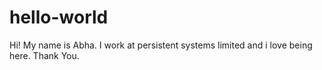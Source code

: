 # hello-world
Hi!
My name is Abha. I work at persistent systems limited and i love being here.
Thank You.
